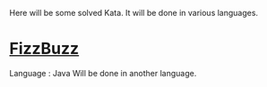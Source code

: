 Here will be some solved Kata. It will be done in various languages.

[FizzBuzz](http://codingdojo.org/cgi-bin/wiki.pl?KataFizzBuzz)
===

Language : Java
Will be done in another language.

